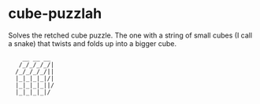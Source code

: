 cube-puzzlah
============

Solves the retched cube puzzle. The one with a string of small cubes (I call a snake) that twists and folds up into a bigger cube.
```
    __ __ __ 
   /_/_/_/_/|
  /_/_/_/_/||
  |_|_|_|_|/|
  |_|_|_|_||/
  |_|_|_|_|/
```

